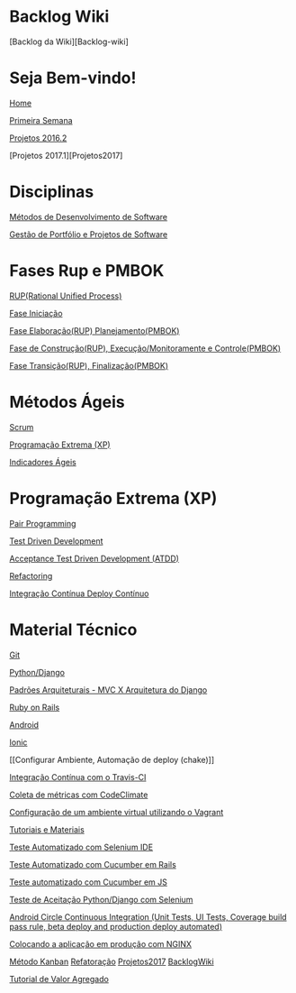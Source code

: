 # Backlog Wiki
[Backlog da Wiki][Backlog-wiki]

# Seja Bem-vindo!

[Home][home]

[Primeira Semana][Primeira-Semana]

[Projetos 2016.2][Projetos]

[Projetos 2017.1][Projetos2017]

# Disciplinas

[Métodos de Desenvolvimento de Software][mds]

[Gestão de Portfólio e Projetos de Software][gpp]

# Fases Rup e PMBOK

[RUP(Rational Unified Process)][rup]

[Fase Iniciação][01-fase]

[Fase Elaboração(RUP) Planejamento(PMBOK)][02-fase]

[Fase de Construção(RUP), Execução/Monitoramente e Controle(PMBOK)][03-fase]

[Fase Transição(RUP), Finalização(PMBOK)][04-fase]

# Métodos Ágeis

[Scrum](https://github.com/fga-gpp-mds/00-Disciplina/wiki/Scrum)

[Programação Extrema (XP)](https://github.com/fga-gpp-mds/00-Disciplina/wiki/Programa%C3%A7%C3%A3o-Extrema-(XP))

[Indicadores Ágeis](https://github.com/fga-gpp-mds/00-Disciplina/wiki/Indicadores-%C3%81geis)

# Programação Extrema (XP)
[Pair Programming](https://github.com/fga-gpp-mds/00-Disciplina/wiki/Pair-Programming)

[Test Driven Development](https://github.com/fga-gpp-mds/00-Disciplina/wiki/Test-Driven-Development)

[Acceptance Test Driven Development (ATDD)](https://github.com/fga-gpp-mds/00-Disciplina/wiki/Acceptance-Test-Driven-Development-(ATDD))


[Refactoring](https://github.com/fga-gpp-mds/00-Disciplina/wiki/Refactoring)


[Integração Contínua Deploy Contínuo](https://github.com/fga-gpp-mds/00-Disciplina/wiki/Integra%C3%A7%C3%A3o-Cont%C3%ADnua---Deploy-Cont%C3%ADnuo)


# Material Técnico
[Git](https://github.com/fga-gpp-mds/00-Disciplina/wiki/git)

[Python/Django][python]

[Padrões Arquiteturais - MVC X Arquitetura do Django][mvc-e-arquitetura-django]

[Ruby on Rails][rails]

[Android][android]

[Ionic][ionic]

[[Configurar Ambiente, Automação de deploy (chake)]]

[Integração Contínua com o Travis-CI](https://github.com/fga-gpp-mds/00-Disciplina/wiki/Integração-Cont%C3%ADnua-Travis-CI)

[Coleta de métricas com CodeClimate](https://github.com/fga-gpp-mds/00-Disciplina/wiki/Coleta-de-m%C3%A9tricas-com-CodeClimate-para-projetos-RubyonRails,-Python)

[Configuração de um ambiente virtual utilizando o Vagrant](https://github.com/fga-gpp-mds/00-Disciplina/wiki/Configura%C3%A7%C3%A3o-de-um-ambiente-virtual-utilizando-o-Vagrant)

[Tutoriais e Materiais][tutoriaismateriais]

[Teste Automatizado com Selenium IDE][testeAutomatizadoComSeleniumIDE]

[Teste Automatizado com Cucumber em Rails][testeAutomatizadoCucumberRails]

[Teste automatizado com Cucumber em JS][testeAutomatizadoCucumberJavaScript]

[home]: https://github.com/fga-gpp-mds/00-Disciplina/wiki
[gpp]: https://github.com/fga-gpp-mds/00-Disciplina/wiki/Gest%C3%A3o-de-Portf%C3%B3lios-e-Projetos-de-Software
[mds]: https://github.com/fga-gpp-mds/00-Disciplina/wiki/M%C3%A9todos-de-Desenvolvimento-de-Software
[01-fase]: https://github.com/fga-gpp-mds/00-Disciplina/wiki/01---Fase-Inicia%C3%A7%C3%A3o
[02-fase]: https://github.com/fga-gpp-mds/00-Disciplina/wiki/02---Fase-Elabora%C3%A7%C3%A3o-(RUP)-Planejamento-(PMBok)
[03-fase]: https://github.com/fga-gpp-mds/00-Disciplina/wiki/03---Fase-de-Constru%C3%A7%C3%A3o-(RUP),-Monitoramente-e-Controle-(PMBok)
[04-fase]: https://github.com/fga-gpp-mds/00-Disciplina/wiki/04---Fase-Transi%C3%A7%C3%A3o-(RUP),-Finaliza%C3%A7%C3%A3o-(PMBok)
[rup]: https://github.com/fga-gpp-mds/00-Disciplina/wiki/RUP-(Rational-Unified-Process)

[Primeira-Semana]: https://github.com/fga-gpp-mds/00-Disciplina/wiki/Primeira-Semana
[Projetos]: https://github.com/fga-gpp-mds/00-Disciplina/wiki/Temas--de-Projetos
[mvc-e-arquitetura-django]: https://github.com/fga-gpp-mds/00-Disciplina/wiki/Padr%C3%B5es-Arquiteturais---MVC-X-Arquitetura-do-Django
[python]: https://github.com/fga-gpp-mds/00-Disciplina/wiki/Python-Django
[rails]: https://github.com/fga-gpp-mds/00-Disciplina/wiki/Rails
[android]: https://github.com/fga-gpp-mds/00-Disciplina/wiki/Android
[git]: http://learngitbranching.js.org/
[ionic]: https://github.com/fga-gpp-mds/00-Disciplina/wiki/Ionic
[tutoriaismateriais]: https://github.com/fga-gpp-mds/00-Disciplina/wiki/Tutoriais-e-Materiais
[testeAutomatizadoCucumberRails]: https://github.com/fga-gpp-mds/00-Disciplina/wiki/Teste-Automatizado-Cucumber-Rails
[testeAutomatizadoComSeleniumIDE]: https://github.com/fga-gpp-mds/00-Disciplina/wiki/Teste-Automatizado-com-Selenium-IDE
[testeAutomatizadoCucumberJavaScript]: https://github.com/fga-gpp-mds/00-Disciplina/wiki/Teste-Automatizado-Cucumber-JS

[Teste de Aceitação Python/Django com Selenium](https://github.com/fga-gpp-mds/00-Disciplina/wiki/Tutorial-para-Teste-de-Aceitação-Python-Django-com-Selenium)

[Android Circle Continuous Integration (Unit Tests, UI Tests, Coverage build pass rule, beta deploy and production deploy automated)](https://github.com/fga-gpp-mds/00-Disciplina/wiki/Android---Circle-Continuous-Integration-(Unit-Tests,-UI-Tests,-Coverage-build-pass-rule,-beta-deploy-and-production-deploy-automated))

[Colocando a aplicação em produção com NGINX](https://github.com/fga-gpp-mds/00-Disciplina/wiki/Colocando-a-aplica%C3%A7%C3%A3o-em-produ%C3%A7%C3%A3o-com-NGINX)

[Método Kanban](https://github.com/fga-gpp-mds/00-Disciplina/wiki/Karban)
[Refatoração](https://github.com/fga-gpp-mds/00-Disciplina/wiki/Refatoração)
[Projetos2017](https://github.com/fga-gpp-mds/00-Disciplina/wiki/Projetos-2017.1---GPP-MDS)
[BacklogWiki](https://github.com/fga-gpp-mds/00-Disciplina/wiki/Backlog-wiki)

[Tutorial de Valor Agregado](https://github.com/fga-gpp-mds/00-Disciplina/wiki/Tutorial-de-Valor-Agregado)